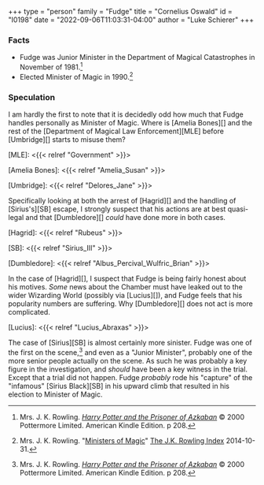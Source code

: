 +++
type = "person"
family = "Fudge"
title = "Cornelius Oswald"
id = "I0198"
date = "2022-09-06T11:03:31-04:00"
author = "Luke Schierer"
+++

### Facts

* Fudge was Junior Minister in the Department of Magical Catastrophes in November of 1981.[^220906-1]
* Elected Minister of Magic in 1990.[^220906-2]

[^220906-2]: Mrs. J. K. Rowling.
   "[Ministers of Magic](https://www.rowlingindex.org/work/msmpm/)"
   [The J.K. Rowling Index](https://www.rowlingindex.org) 2014-10-31.

[^220906-1]: Mrs. J. K. Rowling. 
    _[Harry Potter and the Prisoner of Azkaban](https://www.librarything.com/work/2742161)_
    © 2000 Pottermore Limited. American Kindle Edition. p 208. 

### Speculation

I am hardly the first to note that it is decidedly odd how much that Fudge
handles personally as Minister of Magic.  Where is [Amelia Bones][] and the
rest of the [Department of Magical Law Enforcement][MLE] before [Umbridge][]
starts to misuse them? 

[MLE]: <{{< relref "Government" >}}>

[Amelia Bones]: <{{< relref "Amelia_Susan" >}}>

[Umbridge]: <{{< relref "Delores_Jane" >}}>

Specifically looking at both the arrest of [Hagrid][] and the handling of
[Sirius's][SB] escape, I strongly suspect that his actions are at best quasi-legal
and that [Dumbledore][] *could* have done more in both cases. 

[Hagrid]: <{{< relref "Rubeus" >}}>

[SB]: <{{< relref "Sirius_III" >}}>

[Dumbledore]: <{{< relref "Albus_Percival_Wulfric_Brian" >}}>

In the case of [Hagrid][], I suspect that Fudge is being fairly honest about
his motives.  *Some* news about the Chamber must have leaked out to the wider
Wizarding World (possibly via [Lucius][]), and Fudge feels that his popularity
numbers are suffering. Why [Dumbledore][] does not act is more complicated. 

[Lucius]: <{{< relref "Lucius_Abraxas" >}}>

The case of [Sirius][SB] is almost certainly more sinister.  Fudge was one of
the first on the scene,[^220906-3] and even as a "Junior Minister", probably
one of the more senior people actually on the scene.  As such he was probably a
key figure in the investigation, and *should* have been a key witness in the
trial.  Except that a trial did not happen.  Fudge *probably* rode his
"capture" of the "infamous" [Sirius Black][SB] in his upward climb that
resulted in his election to Minister of Magic.  

[^220906-3]: Mrs. J. K. Rowling. 
    _[Harry Potter and the Prisoner of Azkaban](https://www.librarything.com/work/2742161)_
    © 2000 Pottermore Limited. American Kindle Edition. p 208. 

